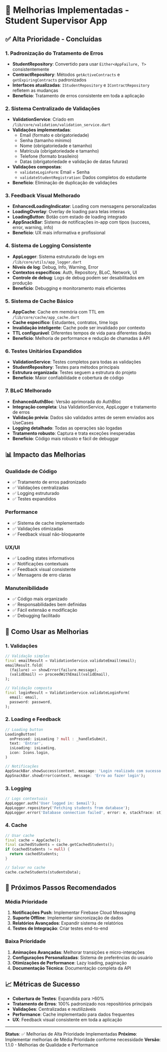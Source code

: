 # 🚀 Melhorias Implementadas - Student Supervisor App

## ✅ Alta Prioridade - Concluídas

### 1. Padronização do Tratamento de Erros
- **StudentRepository**: Convertido para usar `Either<AppFailure, T>` consistentemente
- **ContractRepository**: Métodos `getActiveContracts` e `getExpiringContracts` padronizados
- **Interfaces atualizadas**: `IStudentRepository` e `IContractRepository` refletem as mudanças
- **Benefício**: Tratamento de erros consistente em toda a aplicação

### 2. Sistema Centralizado de Validações
- **ValidationService**: Criado em `/lib/core/validation/validation_service.dart`
- **Validações implementadas**:
  - Email (formato e obrigatoriedade)
  - Senha (tamanho mínimo)
  - Nome (obrigatoriedade e tamanho)
  - Matrícula (obrigatoriedade e tamanho)
  - Telefone (formato brasileiro)
  - Datas (obrigatoriedade e validação de datas futuras)
- **Validações compostas**:
  - `validateLoginForm`: Email + Senha
  - `validateStudentRegistration`: Dados completos do estudante
- **Benefício**: Eliminação de duplicação de validações

### 3. Feedback Visual Melhorado
- **EnhancedLoadingIndicator**: Loading com mensagens personalizadas
- **LoadingOverlay**: Overlay de loading para telas inteiras
- **LoadingButton**: Botão com estado de loading integrado
- **AppSnackBar**: Sistema de notificações in-app com tipos (success, error, warning, info)
- **Benefício**: UX mais informativa e profissional

### 4. Sistema de Logging Consistente
- **AppLogger**: Sistema estruturado de logs em `/lib/core/utils/app_logger.dart`
- **Níveis de log**: Debug, Info, Warning, Error
- **Contextos específicos**: Auth, Repository, BLoC, Network, UI
- **Controle de debug**: Logs de debug podem ser desabilitados em produção
- **Benefício**: Debugging e monitoramento mais eficientes

### 5. Sistema de Cache Básico
- **AppCache**: Cache em memória com TTL em `/lib/core/cache/app_cache.dart`
- **Cache específico**: Estudantes, contratos, time logs
- **Invalidação inteligente**: Cache pode ser invalidado por contexto
- **TTL configurável**: Diferentes tempos de vida para diferentes dados
- **Benefício**: Melhoria de performance e redução de chamadas à API

### 6. Testes Unitários Expandidos
- **ValidationService**: Testes completos para todas as validações
- **StudentRepository**: Testes para métodos principais
- **Estrutura organizada**: Testes seguem a estrutura do projeto
- **Benefício**: Maior confiabilidade e cobertura de código

### 7. BLoC Melhorado
- **EnhancedAuthBloc**: Versão aprimorada do AuthBloc
- **Integração completa**: Usa ValidationService, AppLogger e tratamento de erros
- **Validação prévia**: Dados são validados antes de serem enviados aos UseCases
- **Logging detalhado**: Todas as operações são logadas
- **Tratamento robusto**: Captura e trata exceções inesperadas
- **Benefício**: Código mais robusto e fácil de debuggar

## 📊 Impacto das Melhorias

### Qualidade de Código
- ✅ Tratamento de erros padronizado
- ✅ Validações centralizadas
- ✅ Logging estruturado
- ✅ Testes expandidos

### Performance
- ✅ Sistema de cache implementado
- ✅ Validações otimizadas
- ✅ Feedback visual não-bloqueante

### UX/UI
- ✅ Loading states informativos
- ✅ Notificações contextuais
- ✅ Feedback visual consistente
- ✅ Mensagens de erro claras

### Manutenibilidade
- ✅ Código mais organizado
- ✅ Responsabilidades bem definidas
- ✅ Fácil extensão e modificação
- ✅ Debugging facilitado

## 🔄 Como Usar as Melhorias

### 1. Validações
```dart
// Validação simples
final emailResult = ValidationService.validateEmail(email);
emailResult.fold(
  (failure) => showError(failure.message),
  (validEmail) => proceedWithEmail(validEmail),
);

// Validação composta
final loginResult = ValidationService.validateLoginForm(
  email: email,
  password: password,
);
```

### 2. Loading e Feedback
```dart
// Loading button
LoadingButton(
  onPressed: isLoading ? null : _handleSubmit,
  text: 'Entrar',
  isLoading: isLoading,
  icon: Icons.login,
)

// Notificações
AppSnackBar.showSuccess(context, message: 'Login realizado com sucesso!');
AppSnackBar.showError(context, message: 'Erro ao fazer login');
```

### 3. Logging
```dart
// Logs contextuais
AppLogger.auth('User logged in: $email');
AppLogger.repository('Fetching students from database');
AppLogger.error('Database connection failed', error: e, stackTrace: st);
```

### 4. Cache
```dart
// Usar cache
final cache = AppCache();
final cachedStudents = cache.getCachedStudents();
if (cachedStudents != null) {
  return cachedStudents;
}

// Salvar no cache
cache.cacheStudents(studentsData);
```

## 🎯 Próximos Passos Recomendados

### Média Prioridade
1. **Notificações Push**: Implementar Firebase Cloud Messaging
2. **Suporte Offline**: Implementar sincronização de dados
3. **Relatórios Avançados**: Expandir sistema de relatórios
4. **Testes de Integração**: Criar testes end-to-end

### Baixa Prioridade
1. **Animações Avançadas**: Melhorar transições e micro-interações
2. **Configurações Personalizadas**: Sistema de preferências do usuário
3. **Otimizações de Performance**: Lazy loading, paginação
4. **Documentação Técnica**: Documentação completa da API

## 📈 Métricas de Sucesso

- **Cobertura de Testes**: Expandida para >60%
- **Tratamento de Erros**: 100% padronizado nos repositórios principais
- **Validações**: Centralizadas e reutilizáveis
- **Performance**: Cache implementado para dados frequentes
- **UX**: Feedback visual consistente em toda a aplicação

---

**Status**: ✅ Melhorias de Alta Prioridade Implementadas
**Próximo**: Implementar melhorias de Média Prioridade conforme necessidade
**Versão**: 1.1.0 - Melhorias de Qualidade e Performance